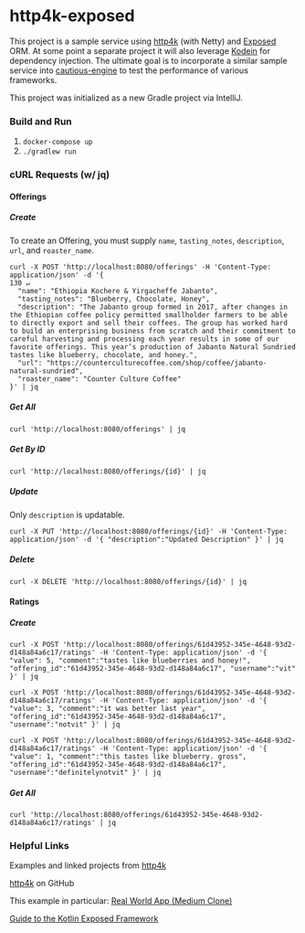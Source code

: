 # http4k-exposed
This project is a sample service using [http4k](https://www.http4k.org/) (with Netty) and 
[Exposed](https://github.com/JetBrains/Exposed) ORM. At some point a separate project it will also leverage [Kodein](https://kodein.org/di/) 
for dependency injection. The ultimate goal is to incorporate a similar sample service into 
[cautious-engine](https://github.com/vitdebacco/cautious-engine) to test the performance of various frameworks.

This project was initialized as a new Gradle project via IntelliJ.

### Build and Run
1. `docker-compose up`
2. `./gradlew run`

### cURL Requests (w/ jq)
#### Offerings
##### Create
To create an Offering, you must supply `name`, `tasting_notes`, `description`, `url`, and `roaster_name`.
```
curl -X POST 'http://localhost:8080/offerings' -H 'Content-Type: application/json' -d '{                                                                            130 ↵
  "name": "Ethiopia Kochere & Yirgacheffe Jabanto",
  "tasting_notes": "Blueberry, Chocolate, Honey",
  "description": "The Jabanto group formed in 2017, after changes in the Ethiopian coffee policy permitted smallholder farmers to be able to directly export and sell their coffees. The group has worked hard to build an enterprising business from scratch and their commitment to careful harvesting and processing each year results in some of our favorite offerings. This year’s production of Jabanto Natural Sundried tastes like blueberry, chocolate, and honey.",
  "url": "https://counterculturecoffee.com/shop/coffee/jabanto-natural-sundried",
  "roaster_name": "Counter Culture Coffee"
}' | jq
```

##### Get All
```
curl 'http://localhost:8080/offerings' | jq
```

##### Get By ID
```
curl 'http://localhost:8080/offerings/{id}' | jq
```

##### Update
Only `description` is updatable.
```
curl -X PUT 'http://localhost:8080/offerings/{id}' -H 'Content-Type: application/json' -d '{ "description":"Updated Description" }' | jq
```

##### Delete
```
curl -X DELETE 'http://localhost:8080/offerings/{id}' | jq
```

#### Ratings
##### Create
```
curl -X POST 'http://localhost:8080/offerings/61d43952-345e-4648-93d2-d148a84a6c17/ratings' -H 'Content-Type: application/json' -d '{ "value": 5, "comment":"tastes like blueberries and honey!", "offering_id":"61d43952-345e-4648-93d2-d148a84a6c17", "username":"vit" }' | jq
```

```
curl -X POST 'http://localhost:8080/offerings/61d43952-345e-4648-93d2-d148a84a6c17/ratings' -H 'Content-Type: application/json' -d '{ "value": 3, "comment":"it was better last year", "offering_id":"61d43952-345e-4648-93d2-d148a84a6c17", "username":"notvit" }' | jq
```

```
curl -X POST 'http://localhost:8080/offerings/61d43952-345e-4648-93d2-d148a84a6c17/ratings' -H 'Content-Type: application/json' -d '{ "value": 1, "comment":"this tastes like blueberry. gross", "offering_id":"61d43952-345e-4648-93d2-d148a84a6c17", "username":"definitelynotvit" }' | jq
```

##### Get All
```
curl 'http://localhost:8080/offerings/61d43952-345e-4648-93d2-d148a84a6c17/ratings' | jq
```

### Helpful Links
Examples and linked projects from [http4k](https://www.http4k.org/)

[http4k](https://github.com/http4k/http4k) on GitHub

This example in particular: [Real World App (Medium Clone)](https://github.com/alisabzevari/kotlin-http4k-realworld-example-app)

[Guide to the Kotlin Exposed Framework](https://www.baeldung.com/kotlin-exposed-persistence)